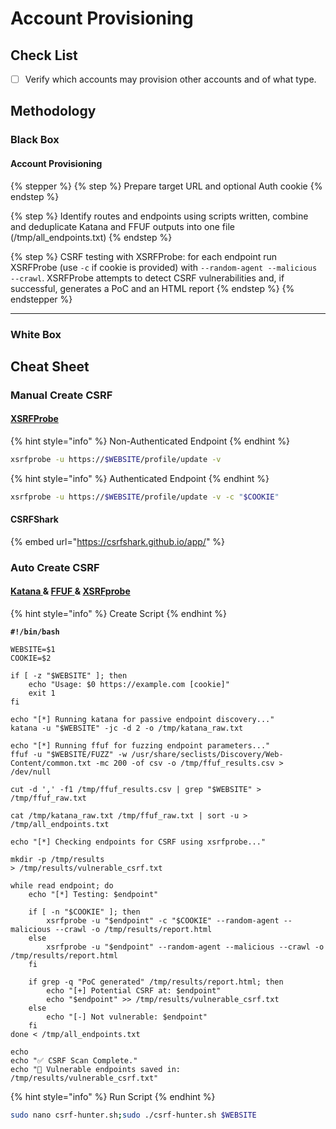# Account Provisioning

## Check List

* [ ] Verify which accounts may provision other accounts and of what type.

## Methodology&#x20;

### Black Box

#### Account Provisioning

{% stepper %}
{% step %}
Prepare target URL and optional Auth cookie
{% endstep %}

{% step %}
Identify routes and endpoints using scripts written, combine and deduplicate Katana and FFUF outputs into one file (/tmp/all\_endpoints.txt)
{% endstep %}

{% step %}
CSRF testing with XSRFProbe: for each endpoint run XSRFProbe (use `-c` if cookie is provided) with `--random-agent --malicious --crawl`. XSRFProbe attempts to detect CSRF vulnerabilities and, if successful, generates a PoC and an HTML report
{% endstep %}
{% endstepper %}

***

### White Box

## Cheat Sheet

### Manual Create CSRF

#### [XSRFProbe](https://github.com/0xInfection/XSRFProbe)

{% hint style="info" %}
Non-Authenticated Endpoint
{% endhint %}

```bash
xsrfprobe -u https://$WEBSITE/profile/update -v
```

{% hint style="info" %}
Authenticated Endpoint
{% endhint %}

```bash
xsrfprobe -u https://$WEBSITE/profile/update -v -c "$COOKIE"
```

#### CSRFShark

{% embed url="https://csrfshark.github.io/app/" %}

### Auto Create CSRF

#### [Katana ](https://github.com/projectdiscovery/katana)& [FFUF ](https://github.com/ffuf/ffuf)& [XSRFprobe](https://github.com/0xInfection/XSRFProbe)

{% hint style="info" %}
Create Script
{% endhint %}

<pre class="language-bash"><code class="lang-bash"><strong>#!/bin/bash
</strong>
WEBSITE=$1
COOKIE=$2

if [ -z "$WEBSITE" ]; then
    echo "Usage: $0 https://example.com [cookie]"
    exit 1
fi

echo "[*] Running katana for passive endpoint discovery..."
katana -u "$WEBSITE" -jc -d 2 -o /tmp/katana_raw.txt

echo "[*] Running ffuf for fuzzing endpoint parameters..."
ffuf -u "$WEBSITE/FUZZ" -w /usr/share/seclists/Discovery/Web-Content/common.txt -mc 200 -of csv -o /tmp/ffuf_results.csv > /dev/null

cut -d ',' -f1 /tmp/ffuf_results.csv | grep "$WEBSITE" > /tmp/ffuf_raw.txt

cat /tmp/katana_raw.txt /tmp/ffuf_raw.txt | sort -u > /tmp/all_endpoints.txt

echo "[*] Checking endpoints for CSRF using xsrfprobe..."

mkdir -p /tmp/results
> /tmp/results/vulnerable_csrf.txt

while read endpoint; do
    echo "[*] Testing: $endpoint"

    if [ -n "$COOKIE" ]; then
        xsrfprobe -u "$endpoint" -c "$COOKIE" --random-agent --malicious --crawl -o /tmp/results/report.html
    else
        xsrfprobe -u "$endpoint" --random-agent --malicious --crawl -o /tmp/results/report.html
    fi

    if grep -q "PoC generated" /tmp/results/report.html; then
        echo "[+] Potential CSRF at: $endpoint"
        echo "$endpoint" >> /tmp/results/vulnerable_csrf.txt
    else
        echo "[-] Not vulnerable: $endpoint"
    fi
done &#x3C; /tmp/all_endpoints.txt

echo
echo "✅ CSRF Scan Complete."
echo "📄 Vulnerable endpoints saved in: /tmp/results/vulnerable_csrf.txt"
</code></pre>

{% hint style="info" %}
Run Script
{% endhint %}

```bash
sudo nano csrf-hunter.sh;sudo ./csrf-hunter.sh $WEBSITE
```
